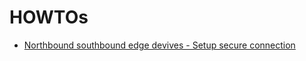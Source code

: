 # HOWTOs

- [Northbound southbound edge devives - Setup secure connection](https://github.com/industrial-edge-nl/HOWTOs/tree/main/northbound%20southbound%20edge%20devices)
